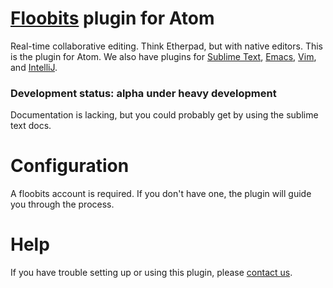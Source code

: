 # [Floobits](https://floobits.com/) plugin for Atom

Real-time collaborative editing. Think Etherpad, but with native editors. This is the plugin for Atom. We also have plugins for [Sublime Text](https://github.com/Floobits/floobits-sublime), [Emacs](https://github.com/Floobits/floobits-emacs), [Vim](https://github.com/Floobits/floobits-vim), and [IntelliJ](https://github.com/Floobits/floobits-intellij).

### Development status: alpha under heavy development
Documentation is lacking, but you could probably get by using the sublime text docs.

# Configuration

A floobits account is required.  If you don't have one, the plugin will guide you through the process.

# Help

If you have trouble setting up or using this plugin, please [contact us](https://floobits.com/help#support).
